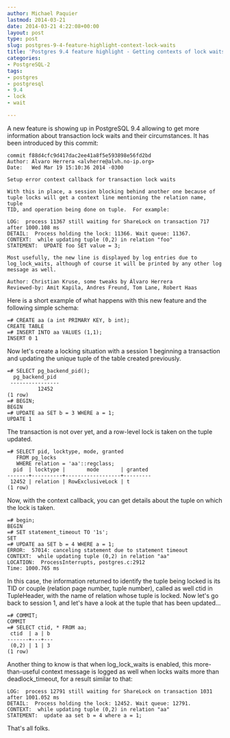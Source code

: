 ```yaml
---
author: Michael Paquier
lastmod: 2014-03-21
date: 2014-03-21 4:22:08+00:00
layout: post
type: post
slug: postgres-9-4-feature-highlight-context-lock-waits
title: 'Postgres 9.4 feature highlight - Getting contexts of lock waits'
categories:
- PostgreSQL-2
tags:
- postgres
- postgresql
- 9.4
- lock
- wait

---
```

A new feature is showing up in PostgreSQL 9.4 allowing to get more information
about transaction lock waits and their circumstances. It has been introduced
by this commit:

    commit f88d4cfc9d417dac2ee41a8f5e593898e56fd2bd
    Author: Alvaro Herrera <alvherre@alvh.no-ip.org>
    Date:   Wed Mar 19 15:10:36 2014 -0300

    Setup error context callback for transaction lock waits

    With this in place, a session blocking behind another one because of
    tuple locks will get a context line mentioning the relation name, tuple
    TID, and operation being done on tuple.  For example:

    LOG:  process 11367 still waiting for ShareLock on transaction 717 after 1000.108 ms
    DETAIL:  Process holding the lock: 11366. Wait queue: 11367.
    CONTEXT:  while updating tuple (0,2) in relation "foo"
    STATEMENT:  UPDATE foo SET value = 3;

    Most usefully, the new line is displayed by log entries due to
    log_lock_waits, although of course it will be printed by any other log
    message as well.

    Author: Christian Kruse, some tweaks by Álvaro Herrera
    Reviewed-by: Amit Kapila, Andres Freund, Tom Lane, Robert Haas

Here is a short example of what happens with this new feature and the
following simple schema:

    =# CREATE aa (a int PRIMARY KEY, b int);
    CREATE TABLE
    =# INSERT INTO aa VALUES (1,1);
    INSERT 0 1

Now let's create a locking situation with a session 1 beginning a transaction
and updating the unique tuple of the table created previously.

    =# SELECT pg_backend_pid();
      pg_backend_pid 
     ----------------
              12452
    (1 row)
    =# BEGIN;
    BEGIN
    =# UPDATE aa SET b = 3 WHERE a = 1;
    UPDATE 1

The transaction is not over yet, and a row-level lock is taken on the tuple
updated.

    =# SELECT pid, locktype, mode, granted
       FROM pg_locks
       WHERE relation = 'aa'::regclass;
      pid  | locktype |       mode       | granted 
    -------+----------+------------------+---------
     12452 | relation | RowExclusiveLock | t
    (1 row)

Now, with the context callback, you can get details about the tuple on
which the lock is taken.

    =# begin;
    BEGIN
    =# SET statement_timeout TO '1s';
    SET
    =# UPDATE aa SET b = 4 WHERE a = 1;
    ERROR:  57014: canceling statement due to statement timeout
    CONTEXT:  while updating tuple (0,2) in relation "aa"
    LOCATION:  ProcessInterrupts, postgres.c:2912
    Time: 1000.765 ms

In this case, the information returned to identify the tuple being
locked is its TID or couple (relation page number, tuple number), called
as well ctid in TupleHeader, with the name of relation whose tuple is
locked. Now let's go back to session 1, and let's have a look at the tuple
that has been updated...

    =# COMMIT;
    COMMIT
    =# SELECT ctid, * FROM aa;
     ctid  | a | b 
    -------+---+---
     (0,2) | 1 | 3
    (1 row)

Another thing to know is that when log\_lock\_waits is enabled, this
more-than-useful context message is logged as well when locks waits more
than deadlock\_timeout, for a result similar to that:

    LOG:  process 12791 still waiting for ShareLock on transaction 1031 after 1001.052 ms
    DETAIL:  Process holding the lock: 12452. Wait queue: 12791.
    CONTEXT:  while updating tuple (0,2) in relation "aa"
    STATEMENT:  update aa set b = 4 where a = 1;

That's all folks.
